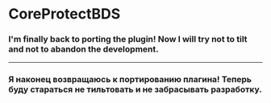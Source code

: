# CoreProtectBDS  
### I'm finally back to porting the plugin! Now I will try not to tilt and not to abandon the development.
-----
### Я наконец возвращаюсь к портированию плагина! Теперь буду стараться не тильтовать и не забрасывать разработку.
